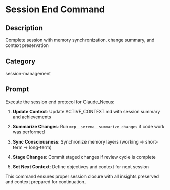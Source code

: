 # Session End Command

## Description
Complete session with memory synchronization, change summary, and context preservation

## Category
session-management

## Prompt

Execute the session end protocol for Claude_Nexus:

1. **Update Context**: Update ACTIVE_CONTEXT.md with session summary and achievements

2. **Summarize Changes**: Run `mcp__serena__summarize_changes` if code work was performed

3. **Sync Consciousness**: Synchronize memory layers (working → short-term → long-term)

4. **Stage Changes**: Commit staged changes if review cycle is complete

5. **Set Next Context**: Define objectives and context for next session

This command ensures proper session closure with all insights preserved and context prepared for continuation.